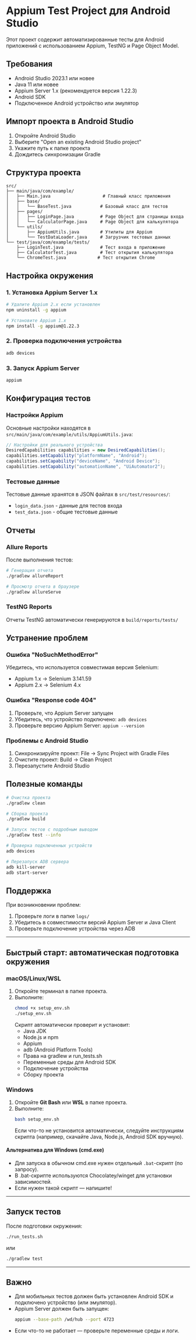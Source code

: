 # Appium Test Project для Android Studio

Этот проект содержит автоматизированные тесты для Android приложений с использованием Appium, TestNG и Page Object Model.

## Требования

- Android Studio 2023.1 или новее
- Java 11 или новее
- Appium Server 1.x (рекомендуется версия 1.22.3)
- Android SDK
- Подключенное Android устройство или эмулятор

## Импорт проекта в Android Studio

1. Откройте Android Studio
2. Выберите "Open an existing Android Studio project"
3. Укажите путь к папке проекта
4. Дождитесь синхронизации Gradle

## Структура проекта

```
src/
├── main/java/com/example/
│   ├── Main.java                    # Главный класс приложения
│   ├── base/
│   │   └── BaseTest.java           # Базовый класс для тестов
│   ├── pages/
│   │   ├── LoginPage.java          # Page Object для страницы входа
│   │   └── CalculatorPage.java     # Page Object для калькулятора
│   └── utils/
│       ├── AppiumUtils.java        # Утилиты для Appium
│       └── TestDataLoader.java     # Загрузчик тестовых данных
└── test/java/com/example/tests/
    ├── LoginTest.java              # Тест входа в приложение
    ├── CalculatorTest.java         # Тест открытия калькулятора
    └── ChromeTest.java            # Тест открытия Chrome
```

## Настройка окружения

### 1. Установка Appium Server 1.x

```bash
# Удалите Appium 2.x если установлен
npm uninstall -g appium

# Установите Appium 1.x
npm install -g appium@1.22.3
```

### 2. Проверка подключения устройства

```bash
adb devices
```

### 3. Запуск Appium Server

```bash
appium
```

## Конфигурация тестов

### Настройки Appium

Основные настройки находятся в `src/main/java/com/example/utils/AppiumUtils.java`:

```java
// Настройки для реального устройства
DesiredCapabilities capabilities = new DesiredCapabilities();
capabilities.setCapability("platformName", "Android");
capabilities.setCapability("deviceName", "Android Device");
capabilities.setCapability("automationName", "UiAutomator2");
```

### Тестовые данные

Тестовые данные хранятся в JSON файлах в `src/test/resources/`:

- `login_data.json` - данные для тестов входа
- `test_data.json` - общие тестовые данные

## Отчеты

### Allure Reports

После выполнения тестов:

```bash
# Генерация отчета
./gradlew allureReport

# Просмотр отчета в браузере
./gradlew allureServe
```

### TestNG Reports

Отчеты TestNG автоматически генерируются в `build/reports/tests/`

## Устранение проблем

### Ошибка "NoSuchMethodError"

Убедитесь, что используется совместимая версия Selenium:
- Appium 1.x → Selenium 3.141.59
- Appium 2.x → Selenium 4.x

### Ошибка "Response code 404"

1. Проверьте, что Appium Server запущен
2. Убедитесь, что устройство подключено: `adb devices`
3. Проверьте версию Appium Server: `appium --version`

### Проблемы с Android Studio

1. Синхронизируйте проект: File → Sync Project with Gradle Files
2. Очистите проект: Build → Clean Project
3. Перезапустите Android Studio

## Полезные команды

```bash
# Очистка проекта
./gradlew clean

# Сборка проекта
./gradlew build

# Запуск тестов с подробным выводом
./gradlew test --info

# Проверка подключенных устройств
adb devices

# Перезапуск ADB сервера
adb kill-server
adb start-server
```

## Поддержка

При возникновении проблем:

1. Проверьте логи в папке `logs/`
2. Убедитесь в совместимости версий Appium Server и Java Client
3. Проверьте подключение устройства через ADB 

---

## Быстрый старт: автоматическая подготовка окружения

### macOS/Linux/WSL
1. Откройте терминал в папке проекта.
2. Выполните:
   ```sh
   chmod +x setup_env.sh
   ./setup_env.sh
   ```
   Скрипт автоматически проверит и установит:
   - Java JDK
   - Node.js и npm
   - Appium
   - adb (Android Platform Tools)
   - Права на gradlew и run_tests.sh
   - Переменные среды для Android SDK
   - Подключение устройства
   - Сборку проекта

### Windows
1. Откройте **Git Bash** или **WSL** в папке проекта.
2. Выполните:
   ```sh
   bash setup_env.sh
   ```
   Если что-то не установится автоматически, следуйте инструкциям скрипта (например, скачайте Java, Node.js, Android SDK вручную).

#### Альтернатива для Windows (cmd.exe)
- Для запуска в обычном cmd.exe нужен отдельный `.bat`-скрипт (по запросу).
- В .bat-скрипте используются Chocolatey/winget для установки зависимостей.
- Если нужен такой скрипт — напишите!

---

## Запуск тестов
После подготовки окружения:
```sh
./run_tests.sh
```
или
```sh
./gradlew test
```

---

## Важно
- Для мобильных тестов должен быть установлен Android SDK и подключено устройство (или эмулятор).
- Appium Server должен быть запущен:
  ```sh
  appium --base-path /wd/hub --port 4723
  ```
- Если что-то не работает — проверьте переменные среды и логи. 

